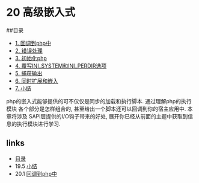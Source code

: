 # 20 高级嵌入式

##目录

   * [1. 回调到php中](</book/chapt20/20.1.md>)
   * [2. 错误处理](</book/chapt20/20.2.md>)
   * [3. 初始化php](</book/chapt20/20.3.md>)
   * [4. 覆写INI_SYSTEM和INI_PERDIR选项](</book/chapt20/20.4.md>)
   * [5. 捕获输出](</book/chapt20/20.5.md>)
   * [6. 同时扩展和嵌入](</book/chapt20/20.6.md>)
   * [7. 小结](</book/chapt20/20.7.md>)
   

php的嵌入式能够提供的可不仅仅是同步的加载和执行脚本. 通过理解php的执行模块 各个部分是怎样组合的, 甚至给出一个脚本还可以回调到你的宿主应用中. 本章将涉及 SAPI层提供的I/O钩子带来的好处, 展开你已经从前面的主题中获取到信息的执行模块进行学习.


## links
   * [目录](</book/preface.md>)
   * 19.5 [小结](</book/chapt19/19.5.md>)
   * 20.1 [回调到php中](</book/chapt20/20.1.md>)
